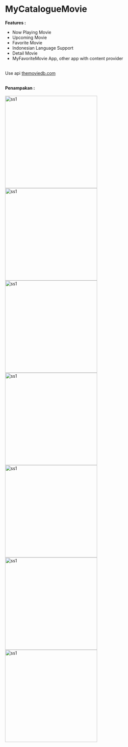 # MyCatalogueMovie
**Features :**<br>
- Now Playing Movie<br>
- Upcoming Movie<br>
- Favorite Movie<br>
- Indonesian Language Support<br>
- Detail Movie<br>
- MyFavoriteMovie App, other app with content provider<br><br>

Use api [themoviedb.com](themoviedb.com)<br><br>

**Penampakan :**<br><br>
<img width="300" alt="ss1" src="https://user-images.githubusercontent.com/32474003/41820372-0219401a-77fb-11e8-9002-00bc7c4a8145.png">
<img width="300" alt="ss1" src="https://user-images.githubusercontent.com/32474003/41820367-0096b600-77fb-11e8-9369-f654b8096a87.png">
<img width="300" alt="ss1" src="https://user-images.githubusercontent.com/32474003/41820368-00d3bf50-77fb-11e8-9164-7a3b8bdfbdad.png">
<img width="300" alt="ss1" src="https://user-images.githubusercontent.com/32474003/41820369-0135fecc-77fb-11e8-9223-8aeda35aa2ee.png">
<img width="300" alt="ss1" src="https://user-images.githubusercontent.com/32474003/41820370-017a79a8-77fb-11e8-9218-cc0724085334.png">
<img width="300" alt="ss1" src="https://user-images.githubusercontent.com/32474003/41820371-01cb524c-77fb-11e8-8d90-9bb09bdfb832.png">
<img width="300" alt="ss1" src="https://user-images.githubusercontent.com/32474003/41820374-0264c99a-77fb-11e8-8c1b-efb065241fa8.png">

